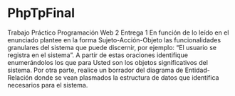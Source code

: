 # PhpTpFinal
Trabajo Práctico Programación Web 2
Entrega 1
En función de lo leído en el enunciado plantee en la forma Sujeto-Acción-Objeto las funcionalidades
granulares del sistema que puede discernir, por ejemplo: “El usuario se registra en el sistema”.
A partir de estas oraciones identifique enumerándolos los que para Usted son los objetos significativos
del sistema.
Por otra parte, realice un borrador del diagrama de Entidad-Relación donde se vean plasmados la
estructura de datos que identifica necesarios para el sistema.
